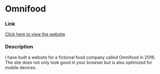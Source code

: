 # Omnifood

### Link

[Click here to view the website](https://marcusvanwinden.github.io/omnifood)

### Description

I have built a website for a fictional food company called Omnifood in 2016. The site does not only look good in your browser but is also optimized for mobile devices.
